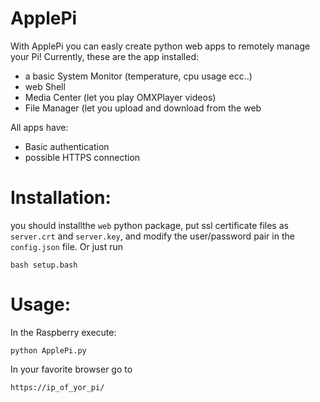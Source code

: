 ApplePi
=======

With  ApplePi you can easly create python web apps to remotely manage your Pi! 
Currently, these are the app installed:

* a basic System Monitor (temperature, cpu usage ecc..)
* web Shell
* Media Center (let you play OMXPlayer videos)
* File Manager (let you upload and download from the web

All apps have:

* Basic authentication
* possible HTTPS connection
 
# Installation:

you should installthe `web` python package, put ssl certificate files as `server.crt` and `server.key`, and modify the user/password pair in the `config.json` file.
Or just run

	bash setup.bash

# Usage:

In the Raspberry execute:

	python ApplePi.py

In your favorite browser go to

	https://ip_of_yor_pi/

